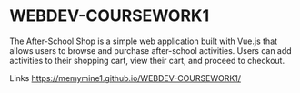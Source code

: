 # WEBDEV-COURSEWORK1
The After-School Shop is a simple web application built with Vue.js that allows users to browse and purchase after-school activities. Users can add activities to their shopping cart, view their cart, and proceed to checkout.

Links
https://memymine1.github.io/WEBDEV-COURSEWORK1/
